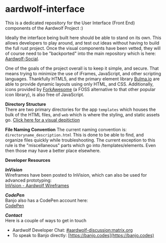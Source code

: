 # aardwolf-interface
This is a dedicated repository for the User Interface (Front End) components of the Aardwolf Project :)

Ideally the interface being built here should be able to stand on its own.  This allows developers to play around, and test out ideas 
without having to build the full rust project.  Once the visual components have been vetted, they will of course need to be "backported" into the main repository
which is here: [Aardwolf-Social](https://github.com/aardwolf-social/aardwolf).
<br />

One of the goals of the project overall is to keep it simple, and secure.  That means trying to minimize the use of iFrames, JavaScript, and other scripting 
languages.  Thankfully HTML5, and the primary element library [Bulma.io](https://bulma.io) are able to provide dynamic layouts using only HTML, and CSS. 
Additionally, icons provided by [ForkAwesome](https://forkawesome.github.io/Fork-Awesome/) (a FOSS alternative to that other popular icon library),
is also free of JavaScript. 
<br />

**Directory Structure**<br />
There are two primary directories for the app `templates` which houses the bulk of the HTML files, and `web` which is where the styling, and static assets go.  [Click here for a visual depitiction](DIRECTORY_STRUCTURE.MD)

**File Naming Convention**
The current naming convention is: `directoryname_description.html`
This is done to be able to find, and organize files quickly while troubleshooting.  The current exception to this rule is the "miscellaneous" parts which go into /templates/elements.  Even then those may have a better place elsewhere.

**Developer Resources**

***InVision***<br />
Wireframes have been posted to InVision, which can also be used for advanced prototyping:<br />
[InVision - Aardwolf Wireframes](https://invis.io/H3OTASXPMSY)

***CodePen***<br />
Banjo also has a CodePen account here: <br />
[CodePen](https://codepen.io/BanjoFox/)

***Contact***<br />
Here is a couple of ways to get in touch <br />
* Aardwolf Developer Chat: [#aardwolf-discussion:matrix.org](https://riot.im/app/#/room/#aardwolf-discussion:matrix.org)
* To speak to Banjo directly: [https://banjo.codes](https://banjo.codes)


